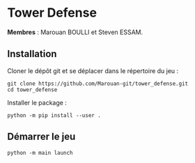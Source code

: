# Tower Defense

**Membres** : Marouan BOULLI et Steven ESSAM.

## Installation

Cloner le dépôt git et se déplacer dans le répertoire du jeu : 
```
git clone https://github.com/Marouan-git/tower_defense.git
cd tower_defense
```


Installer le package :
```
python -m pip install --user .
```

## Démarrer le jeu
```
python -m main launch
```


